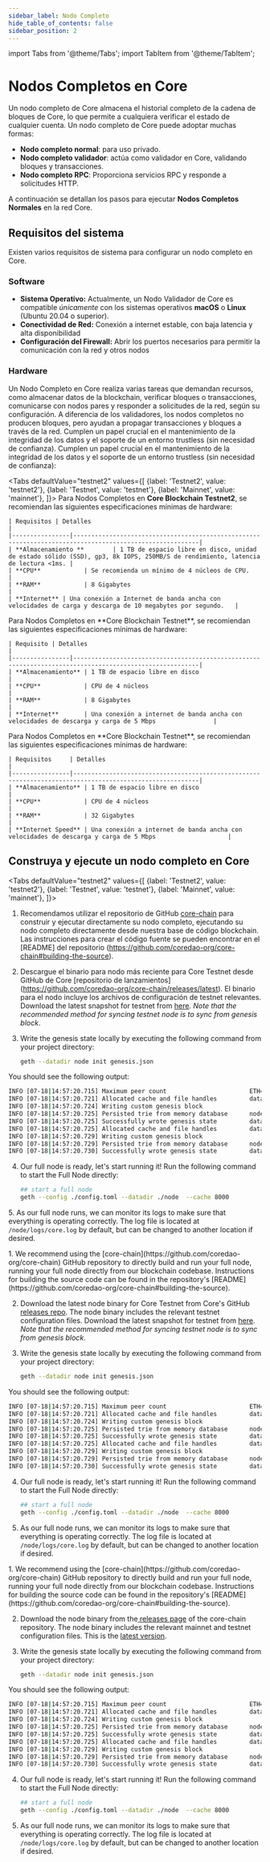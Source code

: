 ```yaml
---
sidebar_label: Nodo Completo
hide_table_of_contents: false
sidebar_position: 2
---
```


import Tabs from '@theme/Tabs';
import TabItem from '@theme/TabItem';

# Nodos Completos en Core

Un nodo completo de Core almacena el historial completo de la cadena de bloques de Core, lo que permite a cualquiera verificar el estado de cualquier cuenta. Un nodo completo de Core puede adoptar muchas formas:

- **Nodo completo normal**: para uso privado.
- **Nodo completo validador**: actúa como validador en Core, validando bloques y transacciones.
- **Nodo completo RPC**: Proporciona servicios RPC y responde a solicitudes HTTP.

A continuación se detallan los pasos para ejecutar **Nodos Completos Normales** en la red Core.

## Requisitos del sistema

Existen varios requisitos de sistema para configurar un nodo completo en Core.

### Software

- **Sistema Operativo:** Actualmente, un Nodo Validador de Core es compatible _únicamente_ con los sistemas operativos **macOS** o **Linux** (Ubuntu 20.04 o superior).
- **Conectividad de Red:** Conexión a internet estable, con baja latencia y alta disponibilidad
- **Configuración del Firewall:** Abrir los puertos necesarios para permitir la comunicación con la red y otros nodos

### Hardware

Un Nodo Completo en Core realiza varias tareas que demandan recursos, como almacenar datos de la blockchain, verificar bloques o transacciones, comunicarse con nodos pares y responder a solicitudes de la red, según su configuración. A diferencia de los validadores, los nodos completos no producen bloques, pero ayudan a propagar transacciones y bloques a través de la red. Cumplen un papel crucial en el mantenimiento de la integridad de los datos y el soporte de un entorno trustless (sin necesidad de confianza). Cumplen un papel crucial en el mantenimiento de la integridad de los datos y el soporte de un entorno trustless (sin necesidad de confianza):

<Tabs
defaultValue="testnet2"
values={[
{label: 'Testnet2', value: 'testnet2'},
{label: 'Testnet', value: 'testnet'},
{label: 'Mainnet', value: 'mainnet'},
]}> <TabItem value="testnet2">
Para Nodos Completos en **Core Blockchain Testnet2**, se recomiendan las siguientes especificaciones mínimas de hardware:

    | Requisitos | Detalles                                                                                                    |
    |----------------|---------------------------------------------------------------------------------------------------------|
    | **Almacenamiento **        | 1 TB de espacio libre en disco, unidad de estado sólido (SSD), gp3, 8k IOPS, 250MB/S de rendimiento, latencia de lectura <1ms. |
    | **CPU**            | Se recomienda un mínimo de 4 núcleos de CPU.                                                        |
    | **RAM**            | 8 Gigabytes                                                                                        |
    | **Internet** | Una conexión a Internet de banda ancha con velocidades de carga y descarga de 10 megabytes por segundo.   |

  </TabItem>
  <TabItem value="testnet">
    Para Nodos Completos en **Core Blockchain Testnet**, se recomiendan las siguientes especificaciones mínimas de hardware:

    | Requisito | Detalles                                                                                                     |
    |----------------|---------------------------------------------------------------------------------------------------------|
    | **Almacenamiento** | 1 TB de espacio libre en disco                                                  |
    | **CPU**            | CPU de 4 núcleos                                                                                    |
    | **RAM**            | 8 Gigabytes                                                                                         |
    | **Internet**       | Una conexión a internet de banda ancha con velocidades de descarga y carga de 5 Mbps                |

  </TabItem>
  <TabItem value="mainnet">
    Para Nodos Completos en **Core Blockchain Testnet**, se recomiendan las siguientes especificaciones mínimas de hardware:

    | Requisitos     | Detalles                                                                                                |  
    |----------------|---------------------------------------------------------------------------------------------------------|
    | **Almacenamiento** | 1 TB de espacio libre en disco                                                                          |
    | **CPU**            | CPU de 4 núcleos                                                                                        |
    | **RAM**            | 32 Gigabytes                                                                                            |
    | **Internet Speed** | Una conexión a internet de banda ancha con velocidades de descarga y carga de 5 Mbps                    |

  </TabItem>
</Tabs>

## Construya y ejecute un nodo completo en Core

<Tabs
defaultValue="testnet2"
values={[
{label: 'Testnet2', value: 'testnet2'},
{label: 'Testnet', value: 'testnet'},
{label: 'Mainnet', value: 'mainnet'},
]}> <TabItem value="testnet2">

1. Recomendamos utilizar el repositorio de GitHub [core-chain](https://github.com/coredao-org/core-chain) para construir y ejecutar directamente su nodo completo, ejecutando su nodo completo directamente desde nuestra base de código blockchain. Las instrucciones para crear el código fuente se pueden encontrar en el [README] del repositorio (https://github.com/coredao-org/core-chain#building-the-source).

2. Descargue el binario para nodo más reciente para Core Testnet desde GitHub de Core [repositorio de lanzamientos] (https://github.com/coredao-org/core-chain/releases/latest). El binario para el nodo incluye los archivos de configuración de testnet relevantes. Download the latest snapshot for testnet from [here](https://github.com/coredao-org/core-snapshots?tab=readme-ov-file#testnet). _Note that the recommended method for syncing testnet node is to sync from genesis block_.

3. Write the genesis state locally by executing the following command from your project directory:

   ```bash
   geth --datadir node init genesis.json
   ```

 You should see the following output:

   ```bash
   INFO [07-18|14:57:20.715] Maximum peer count                       ETH=25 LES=0 total=25
   INFO [07-18|14:57:20.721] Allocated cache and file handles         database=/Users/jackcrypto/go/core-chain/node/geth/chaindata cache=16 handles=16
   INFO [07-18|14:57:20.724] Writing custom genesis block 
   INFO [07-18|14:57:20.725] Persisted trie from memory database      nodes=25 size=87.18kB time=226.129µs gcnodes=0 gcsize=0.00B gctime=0s livenodes=1 livesize=0.00B
   INFO [07-18|14:57:20.725] Successfully wrote genesis state         database=chaindata                             hash=d90508…5c034a
   INFO [07-18|14:57:20.725] Allocated cache and file handles         database=/Users/jackcrypto/go/core-chain/node/geth/lightchaindata cache=16 handles=16
   INFO [07-18|14:57:20.729] Writing custom genesis block 
   INFO [07-18|14:57:20.729] Persisted trie from memory database      nodes=25 size=87.18kB time=178.332µs gcnodes=0 gcsize=0.00B gctime=0s livenodes=1 livesize=0.00B
   INFO [07-18|14:57:20.730] Successfully wrote genesis state         database=lightchaindata                             hash=d90508…5c034a
   ```

4. Our full node is ready, let's start running it! Run the following command to start the Full Node directly:

   ```bash
   ## start a full node
   geth --config ./config.toml --datadir ./node  --cache 8000
   ```

 5\. As our full node runs, we can monitor its logs to make sure that everything is operating correctly. The log file is located at `/node/logs/core.log` by default, but can be changed to another location if desired.

  </TabItem>

 <TabItem value="testnet">
1. We recommend using the [core-chain](https://github.com/coredao-org/core-chain) GitHub repository to directly build and run your full node, running your full node directly from our blockchain codebase. Instructions for building the source code can be found in the repository's [README](https://github.com/coredao-org/core-chain#building-the-source).

2. Download the latest node binary for Core Testnet from Core's GitHub [releases repo](https://github.com/coredao-org/core-chain/releases/latest). The node binary includes the relevant testnet configuration files. Download the latest snapshot for testnet from [here](https://github.com/coredao-org/core-snapshots?tab=readme-ov-file#testnet). _Note that the recommended method for syncing testnet node is to sync from genesis block_.

3. Write the genesis state locally by executing the following command from your project directory:

   ```bash
   geth --datadir node init genesis.json
   ```

 You should see the following output:

   ```bash
   INFO [07-18|14:57:20.715] Maximum peer count                       ETH=25 LES=0 total=25
   INFO [07-18|14:57:20.721] Allocated cache and file handles         database=/Users/jackcrypto/go/core-chain/node/geth/chaindata cache=16 handles=16
   INFO [07-18|14:57:20.724] Writing custom genesis block 
   INFO [07-18|14:57:20.725] Persisted trie from memory database      nodes=25 size=87.18kB time=226.129µs gcnodes=0 gcsize=0.00B gctime=0s livenodes=1 livesize=0.00B
   INFO [07-18|14:57:20.725] Successfully wrote genesis state         database=chaindata                             hash=d90508…5c034a
   INFO [07-18|14:57:20.725] Allocated cache and file handles         database=/Users/jackcrypto/go/core-chain/node/geth/lightchaindata cache=16 handles=16
   INFO [07-18|14:57:20.729] Writing custom genesis block 
   INFO [07-18|14:57:20.729] Persisted trie from memory database      nodes=25 size=87.18kB time=178.332µs gcnodes=0 gcsize=0.00B gctime=0s livenodes=1 livesize=0.00B
   INFO [07-18|14:57:20.730] Successfully wrote genesis state         database=lightchaindata                             hash=d90508…5c034a
   ```

4. Our full node is ready, let's start running it! Run the following command to start the Full Node directly:

   ```bash
   ## start a full node
   geth --config ./config.toml --datadir ./node  --cache 8000
   ```

5. As our full node runs, we can monitor its logs to make sure that everything is operating correctly. The log file is located at `/node/logs/core.log` by default, but can be changed to another location if desired.

  </TabItem>
 <TabItem value="mainnet">
1. We recommend using the [core-chain](https://github.com/coredao-org/core-chain) GitHub repository to directly build and run your full node, running your full node directly from our blockchain codebase. Instructions for building the source code can be found in the repository's [README](https://github.com/coredao-org/core-chain#building-the-source).

2. Download the node binary from the[ releases page](https://github.com/coredao-org/core-chain/releases) of the core-chain repository. The node binary includes the relevant mainnet and testnet configuration files. This is the [latest version](https://github.com/coredao-org/core-chain/releases/latest).

3. Write the genesis state locally by executing the following command from your project directory:

   ```bash
   geth --datadir node init genesis.json
   ```

 You should see the following output:

   ```bash
   INFO [07-18|14:57:20.715] Maximum peer count                       ETH=25 LES=0 total=25
   INFO [07-18|14:57:20.721] Allocated cache and file handles         database=/Users/jackcrypto/go/core-chain/node/geth/chaindata cache=16 handles=16
   INFO [07-18|14:57:20.724] Writing custom genesis block 
   INFO [07-18|14:57:20.725] Persisted trie from memory database      nodes=25 size=87.18kB time=226.129µs gcnodes=0 gcsize=0.00B gctime=0s livenodes=1 livesize=0.00B
   INFO [07-18|14:57:20.725] Successfully wrote genesis state         database=chaindata                             hash=d90508…5c034a
   INFO [07-18|14:57:20.725] Allocated cache and file handles         database=/Users/jackcrypto/go/core-chain/node/geth/lightchaindata cache=16 handles=16
   INFO [07-18|14:57:20.729] Writing custom genesis block 
   INFO [07-18|14:57:20.729] Persisted trie from memory database      nodes=25 size=87.18kB time=178.332µs gcnodes=0 gcsize=0.00B gctime=0s livenodes=1 livesize=0.00B
   INFO [07-18|14:57:20.730] Successfully wrote genesis state         database=lightchaindata                             hash=d90508…5c034a
   ```

4. Our full node is ready, let's start running it! Run the following command to start the Full Node directly:

   ```bash
   ## start a full node
   geth --config ./config.toml --datadir ./node  --cache 8000
   ```

5. As our full node runs, we can monitor its logs to make sure that everything is operating correctly. The log file is located at `/node/logs/core.log` by default, but can be changed to another location if desired.
   </TabItem>

</Tabs>


